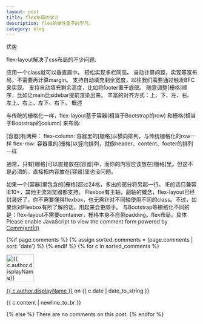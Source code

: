 ```yaml
---
layout: post
title: flex布局的学习
description: flex的弹性盒子的学习。
category: blog
---
```


优势

flex-layout解决了css布局的不少问题:

应用一个class就可以垂直居中。
轻松实现多栏同高。
自动计算间距，实现等宽布局，不需要再计算margin。
支持自动填充剩余宽度，以往我们需要通过触发BFC来实现。
支持自动填充剩余高度，比如将footer置于底部。
随意调整[栅格]顺序，比如让main比sidebar提前渲染出来。
丰富的对齐方式：上、下、左、右、左上、右上、左下、右下。
概述

与传统的栅格化一样，flex-layout基于容器(相当于Bootstrap的row) 和栅格(相当于Bootstrap的column) 来布局:

[容器]有两种： flex-column: 容器里的[栅格]以横向排列，与传统栅格化的row一样 flex-row: 容器里的[栅格]以竖向排列，就像header、content、footer的排列一样

通常，只有[栅格]可以直接放在[容器]中，而你的内容应该放在[栅格]里。但这不是必须的，直接把内容放在[容器]里也没问题。

如果一个[容器]里包含的[栅格]超过24格，多出的部分将另起一行。
IE的话只兼容IE10+，其他主流浏览器都支持。
Flexbox有主轴，副轴的概念，flex-layout已经封装好了，你不需要懂得flexbox，也无需针对不同轴使用不同的class。不过，如果你对Flexbox有所了解的话，用起来会更顺手。
与Bootstrap等栅格化不同的是：flex-layout不需要container，栅格本身不自带padding。flex布局。具体
<noscript>Please enable JavaScript to view the comment form powered by <a href="https://commentit.io/">Comm(ent|it)</a></noscript>
<div id="commentit"></div>
<script type="text/javascript">
  /** CONFIGURATION VARIABLES **/
  var commentitUsername = 'ioloveuu';
  var commentitRepo = 'ioloveuu/ioloveuu.github.io';
  var commentitPath = '{{ page.path }}';

  /** DON'T EDIT FOLLOWING LINES **/
  (function() {
      var commentit = document.createElement('script');
      commentit.type = 'text/javascript';
      commentit.async = true;
      commentit.src = 'https://commentit.io/static/embed/dist/commentit.js';
      (document.getElementsByTagName('head')[0] || document.getElementsByTagName('body')[0]).appendChild(commentit);
  })();
</script>
  {%if page.comments %}
  {% assign sorted_comments = (page.comments | sort: 'date') %}
{% endif %}
{% for c in sorted_comments %}
  <div class="media">
    <div class="media-left">
      <img src="{{ c.author.picture }}" alt="{{ c.author.displayName}}" height="73" width="73">
    </div>
    <div class="media-body">
      <p class="text-muted">
        <a href="{{ c.author.url }}">{{ c.author.displayName }}</a>
        on {{ c.date | date_to_string }}
      </p>
      <p>{{ c.content | newline_to_br }}</p>
    </div>
  </div>
{% else %}
  There are no comments on this post.
{% endfor %}
